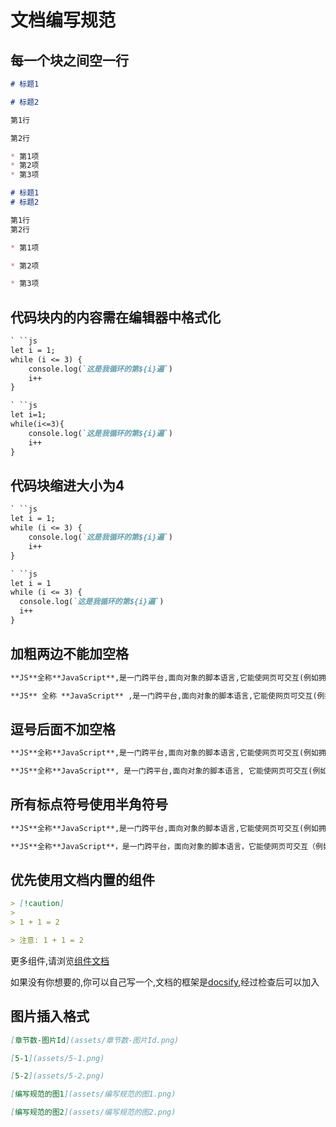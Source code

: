 # 文档编写规范

## 每一个块之间空一行

<!-- tabs:start -->

<!-- tab:正比 -->

```markdown
# 标题1

# 标题2

第1行

第2行

* 第1项
* 第2项
* 第3项
```

<!-- tab:反比 -->

```markdown
# 标题1
# 标题2

第1行
第2行

* 第1项

* 第2项

* 第3项
```

<!-- tabs:end -->

## 代码块内的内容需在编辑器中格式化

<!-- tabs:start -->

<!-- tab:正比 -->

```markdown
` ``js
let i = 1;
while (i <= 3) {
    console.log(`这是我循环的第${i}遍`)
    i++
}
```

<!-- tab:反比 -->

```markdown
` ``js
let i=1;
while(i<=3){
    console.log(`这是我循环的第${i}遍`)
    i++
}
```

<!-- tabs:end -->

## 代码块缩进大小为4

<!-- tabs:start -->

<!-- tab:正比 -->

```markdown
` ``js
let i = 1;
while (i <= 3) {
    console.log(`这是我循环的第${i}遍`)
    i++
}
```

<!-- tab:反比 -->

```markdown
` ``js
let i = 1
while (i <= 3) {
  console.log(`这是我循环的第${i}遍`)
  i++
}
```

<!-- tabs:end -->

## 加粗两边不能加空格

<!-- tabs:start -->

<!-- tab:正比 -->

```markdown
**JS**全称**JavaScript**,是一门跨平台,面向对象的脚本语言,它能使网页可交互(例如拥有复杂的动画,可点击的按钮,通俗的菜单等)
```

<!-- tab:反比 -->

```markdown
**JS** 全称 **JavaScript** ,是一门跨平台,面向对象的脚本语言,它能使网页可交互(例如拥有复杂的动画,可点击的按钮,通俗的菜单等)
```

<!-- tabs:end -->

## 逗号后面不加空格

<!-- tabs:start -->

<!-- tab:正比 -->

```markdown
**JS**全称**JavaScript**,是一门跨平台,面向对象的脚本语言,它能使网页可交互(例如拥有复杂的动画,可点击的按钮,通俗的菜单等)
```

<!-- tab:反比 -->

```markdown
**JS**全称**JavaScript**, 是一门跨平台,面向对象的脚本语言, 它能使网页可交互(例如拥有复杂的动画, 可点击的按钮, 通俗的菜单等)
```

<!-- tabs:end -->

## 所有标点符号使用半角符号

<!-- tabs:start -->

<!-- tab:正比 -->

```markdown
**JS**全称**JavaScript**,是一门跨平台,面向对象的脚本语言,它能使网页可交互(例如拥有复杂的动画,可点击的按钮,通俗的菜单等)
```

<!-- tab:反比 -->

```markdown
**JS**全称**JavaScript**，是一门跨平台，面向对象的脚本语言，它能使网页可交互（例如拥有复杂的动画，可点击的按钮，通俗的菜单等）
```

<!-- tabs:end -->

## 优先使用文档内置的组件

<!-- tabs:start -->

<!-- tab:正比 -->

```markdown
> [!caution]
>
> 1 + 1 = 2
```

<!-- tab:反比 -->

```markdown
> 注意: 1 + 1 = 2
```

<!-- tabs:end -->

更多组件,请浏览[组件文档](/Test/目录.md)

如果没有你想要的,你可以自己写一个,文档的框架是[docsify](https://docsify.js.org/),经过检查后可以加入

## 图片插入格式

```markdown
[章节数-图片Id](assets/章节数-图片Id.png)
```

<!-- tabs:start -->

<!-- tab:正比 -->

```markdown
[5-1](assets/5-1.png)

[5-2](assets/5-2.png)
```

<!-- tab:反比 -->

```markdown
[编写规范的图1](assets/编写规范的图1.png)

[编写规范的图2](assets/编写规范的图2.png)
```

<!-- tabs:end -->
